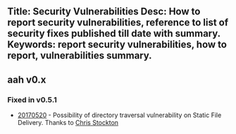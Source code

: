 Title: Security Vulnerabilities
Desc: How to report security vulnerabilities, reference to list of security fixes published till date with summary.
Keywords: report security vulnerabilities, how to report, vulnerabilities summary.
---
## aah v0.x

### Fixed in v0.5.1
  * [20170520](https://github.com/go-aah/aah/issues/44) - Possibility of directory traversal vulnerability on Static File Delivery. Thanks to [Chris Stockton](https://github.com/cstockton)
